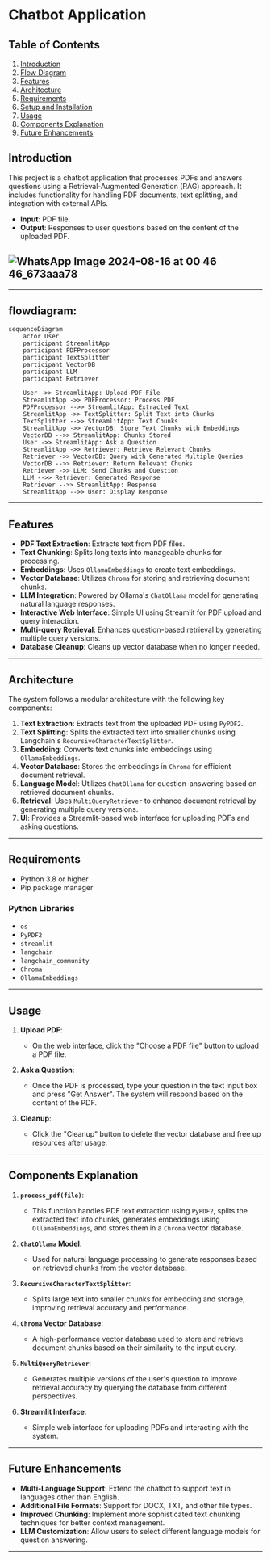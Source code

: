 # Chatbot Application

## Table of Contents
1. [Introduction](#introduction)
2. [Flow Diagram](#flowdiagram)
3. [Features](#features)
4. [Architecture](#architecture)
5. [Requirements](#requirements)
6. [Setup and Installation](#setup-and-installation)
7. [Usage](#usage)
8. [Components Explanation](#components-explanation)
9. [Future Enhancements](#future-enhancements)

## Introduction

This project is a chatbot application that processes PDFs and answers questions using a Retrieval-Augmented Generation (RAG) approach. It includes functionality for handling PDF documents, text splitting, and integration with external APIs.

- **Input**: PDF file.
- **Output**: Responses to user questions based on the content of the uploaded PDF.

![WhatsApp Image 2024-08-16 at 00 46 46_673aaa78](https://github.com/user-attachments/assets/2915362e-2e96-46ed-9662-7053b890cfe5)
---

---

## flowdiagram:

```mermaid
sequenceDiagram
    actor User
    participant StreamlitApp
    participant PDFProcessor
    participant TextSplitter
    participant VectorDB
    participant LLM
    participant Retriever

    User ->> StreamlitApp: Upload PDF File
    StreamlitApp ->> PDFProcessor: Process PDF
    PDFProcessor -->> StreamlitApp: Extracted Text
    StreamlitApp ->> TextSplitter: Split Text into Chunks
    TextSplitter -->> StreamlitApp: Text Chunks
    StreamlitApp ->> VectorDB: Store Text Chunks with Embeddings
    VectorDB -->> StreamlitApp: Chunks Stored
    User ->> StreamlitApp: Ask a Question
    StreamlitApp ->> Retriever: Retrieve Relevant Chunks
    Retriever ->> VectorDB: Query with Generated Multiple Queries
    VectorDB -->> Retriever: Return Relevant Chunks
    Retriever ->> LLM: Send Chunks and Question
    LLM -->> Retriever: Generated Response
    Retriever -->> StreamlitApp: Response
    StreamlitApp -->> User: Display Response
``` 

---

## Features

- **PDF Text Extraction**: Extracts text from PDF files.
- **Text Chunking**: Splits long texts into manageable chunks for processing.
- **Embeddings**: Uses `OllamaEmbeddings` to create text embeddings.
- **Vector Database**: Utilizes `Chroma` for storing and retrieving document chunks.
- **LLM Integration**: Powered by Ollama's `ChatOllama` model for generating natural language responses.
- **Interactive Web Interface**: Simple UI using Streamlit for PDF upload and query interaction.
- **Multi-query Retrieval**: Enhances question-based retrieval by generating multiple query versions.
- **Database Cleanup**: Cleans up vector database when no longer needed.

---

## Architecture

The system follows a modular architecture with the following key components:

1. **Text Extraction**: Extracts text from the uploaded PDF using `PyPDF2`.
2. **Text Splitting**: Splits the extracted text into smaller chunks using Langchain's `RecursiveCharacterTextSplitter`.
3. **Embedding**: Converts text chunks into embeddings using `OllamaEmbeddings`.
4. **Vector Database**: Stores the embeddings in `Chroma` for efficient document retrieval.
5. **Language Model**: Utilizes `ChatOllama` for question-answering based on retrieved document chunks.
6. **Retrieval**: Uses `MultiQueryRetriever` to enhance document retrieval by generating multiple query versions.
7. **UI**: Provides a Streamlit-based web interface for uploading PDFs and asking questions.

---

## Requirements

- Python 3.8 or higher
- Pip package manager

### Python Libraries

- `os`
- `PyPDF2`
- `streamlit`
- `langchain`
- `langchain_community`
- `Chroma`
- `OllamaEmbeddings`

---

## Usage

1. **Upload PDF**: 
   - On the web interface, click the "Choose a PDF file" button to upload a PDF file.
   
2. **Ask a Question**: 
   - Once the PDF is processed, type your question in the text input box and press "Get Answer". The system will respond based on the content of the PDF.

3. **Cleanup**: 
   - Click the "Cleanup" button to delete the vector database and free up resources after usage.

---

## Components Explanation

1. **`process_pdf(file)`**:
   - This function handles PDF text extraction using `PyPDF2`, splits the extracted text into chunks, generates embeddings using `OllamaEmbeddings`, and stores them in a `Chroma` vector database.

2. **`ChatOllama` Model**:
   - Used for natural language processing to generate responses based on retrieved chunks from the vector database.

3. **`RecursiveCharacterTextSplitter`**:
   - Splits large text into smaller chunks for embedding and storage, improving retrieval accuracy and performance.

4. **`Chroma` Vector Database**:
   - A high-performance vector database used to store and retrieve document chunks based on their similarity to the input query.

5. **`MultiQueryRetriever`**:
   - Generates multiple versions of the user's question to improve retrieval accuracy by querying the database from different perspectives.

6. **Streamlit Interface**:
   - Simple web interface for uploading PDFs and interacting with the system.

---

## Future Enhancements

- **Multi-Language Support**: Extend the chatbot to support text in languages other than English.
- **Additional File Formats**: Support for DOCX, TXT, and other file types.
- **Improved Chunking**: Implement more sophisticated text chunking techniques for better context management.
- **LLM Customization**: Allow users to select different language models for question answering.

---

